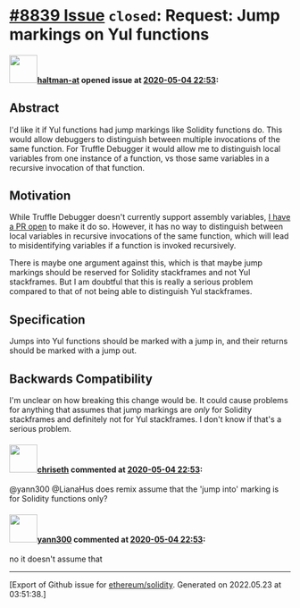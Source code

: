 # [\#8839 Issue](https://github.com/ethereum/solidity/issues/8839) `closed`: Request: Jump markings on Yul functions

#### <img src="https://avatars.githubusercontent.com/u/35589221?v=4" width="50">[haltman-at](https://github.com/haltman-at) opened issue at [2020-05-04 22:53](https://github.com/ethereum/solidity/issues/8839):

## Abstract

I'd like it if Yul functions had jump markings like Solidity functions do.  This would allow debuggers to distinguish between multiple invocations of the same function.  For Truffle Debugger it would allow me to distinguish local variables from one instance of a function, vs those same variables in a recursive invocation of that function.

## Motivation

While Truffle Debugger doesn't currently support assembly variables, [I have a PR open](https://github.com/trufflesuite/truffle/pull/3018) to make it do so.  However, it has no way to distinguish between local variables in recursive invocations of the same function, which will lead to misidentifying variables if a function is invoked recursively.

There is maybe one argument against this, which is that maybe jump markings should be reserved for Solidity stackframes and not Yul stackframes.  But I am doubtful that this is really a serious problem compared to that of not being able to distinguish Yul stackframes.

## Specification

Jumps into Yul functions should be marked with a jump in, and their returns should be marked with a jump out.

## Backwards Compatibility

I'm unclear on how breaking this change would be.  It could cause problems for anything that assumes that jump markings are *only* for Solidity stackframes and definitely not for Yul stackframes.  I don't know if that's a serious problem.

#### <img src="https://avatars.githubusercontent.com/u/9073706?v=4" width="50">[chriseth](https://github.com/chriseth) commented at [2020-05-04 22:53](https://github.com/ethereum/solidity/issues/8839#issuecomment-623757104):

@yann300 @LianaHus does remix assume that the 'jump into' marking is for Solidity functions only?

#### <img src="https://avatars.githubusercontent.com/u/6940742?v=4" width="50">[yann300](https://github.com/yann300) commented at [2020-05-04 22:53](https://github.com/ethereum/solidity/issues/8839#issuecomment-624008040):

no it doesn't assume that


-------------------------------------------------------------------------------



[Export of Github issue for [ethereum/solidity](https://github.com/ethereum/solidity). Generated on 2022.05.23 at 03:51:38.]
